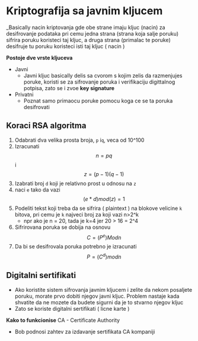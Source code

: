 # Kriptografija sa javnim kljucem 

_Basically nacin kriptovanja gde obe strane imaju kljuc (nacin) za desifrovanje podataka pri cemu jedna strana (strana koja salje poruku) sifrira poruku koristeci taj kljuc, a druga strana (primalac te poruke) desifruje tu poruku koristeci isti taj kljuc ( nacin )

**Postoje dve vrste kljuceva**
- Javni 
	- Javni kljuc basically delis sa cvorom s kojim zelis da razmenjujes poruke, koristi se za sifrovanje poruka i verifikaciju digittalnog potpisa, zato se i zvoe **key signature**
- Privatni
	- Poznat samo primaocu poruke pomocu koga ce se ta poruka desifrovati

## Koraci RSA algoritma
1. Odabrati dva velika prosta broja, `p` i`q`, veca od 10^100
2. Izracunati $$n=pq$$ i
  $$z=(p-1)(q-1)$$
3.  Izabrati broj `d` koji je relativno prost u odnosu na `z`
4. naci `e` tako da vazi $$ (e * d)mod(z)=1 $$
5. Podeliti tekst koji treba da se sifrira ( plaintext ) na blokove velicine `k` bitova, pri cemu je `k` najveci broj za koji vazi  n>2^k
	- npr ako je n = 20, tada je k=4 jer 20 > 16 = 2^4
6. Sifrirovana poruka se dobija na osnovu $$ C = (P^e)Modn $$
7. Da bi se desifrovala poruka potrebno je izracunati $$ P = (C^d)mod n $$
## Digitalni sertifikati

- Ako koristite sistem sifrovanja javnim kljucem i zelite da nekom posaljete poruku, morate prvo dobiti njegov javni kljuc.
	Problem nastaje kada shvatite da ne mozete da budete sigurni da je to stvarno njegov kljuc
- Zato se koriste digitalni sertifikati ( licne karte )

**Kako to funkcionise**
CA - Certificate Authority
- Bob podnosi zahtev za izdavanje sertifikata CA kompaniji
